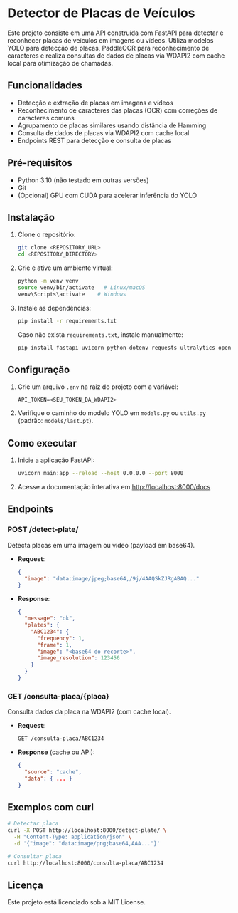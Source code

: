 # Detector de Placas de Veículos

Este projeto consiste em uma API construída com FastAPI para detectar e reconhecer placas de veículos em imagens ou vídeos. Utiliza modelos YOLO para detecção de placas, PaddleOCR para reconhecimento de caracteres e realiza consultas de dados de placas via WDAPI2 com cache local para otimização de chamadas.

## Funcionalidades

* Detecção e extração de placas em imagens e vídeos
* Reconhecimento de caracteres das placas (OCR) com correções de caracteres comuns
* Agrupamento de placas similares usando distância de Hamming
* Consulta de dados de placas via WDAPI2 com cache local
* Endpoints REST para detecção e consulta de placas

## Pré-requisitos

* Python 3.10 (não testado em outras versões)
* Git
* (Opcional) GPU com CUDA para acelerar inferência do YOLO

## Instalação

1. Clone o repositório:

   ```bash
   git clone <REPOSITORY_URL>
   cd <REPOSITORY_DIRECTORY>
   ```

2. Crie e ative um ambiente virtual:

   ```bash
   python -m venv venv
   source venv/bin/activate   # Linux/macOS
   venv\Scripts\activate    # Windows
   ```

3. Instale as dependências:

   ```bash
   pip install -r requirements.txt
   ```

   Caso não exista `requirements.txt`, instale manualmente:

   ```bash
   pip install fastapi uvicorn python-dotenv requests ultralytics opencv-python paddleocr matplotlib numpy
   ```

## Configuração

1. Crie um arquivo `.env` na raiz do projeto com a variável:

   ```env
   API_TOKEN=<SEU_TOKEN_DA_WDAPI2>
   ```

2. Verifique o caminho do modelo YOLO em `models.py` ou `utils.py` (padrão: `models/last.pt`).

## Como executar

1. Inicie a aplicação FastAPI:

   ```bash
   uvicorn main:app --reload --host 0.0.0.0 --port 8000
   ```

2. Acesse a documentação interativa em [http://localhost:8000/docs](http://localhost:8000/docs)

## Endpoints

### POST /detect-plate/

Detecta placas em uma imagem ou vídeo (payload em base64).

* **Request**:

  ```json
  {
    "image": "data:image/jpeg;base64,/9j/4AAQSkZJRgABAQ..."
  }
  ```

* **Response**:

  ```json
  {
    "message": "ok",
    "plates": {
      "ABC1234": {
        "frequency": 1,
        "frame": 1,
        "image": "<base64 do recorte>",
        "image_resolution": 123456
      }
    }
  }
  ```

### GET /consulta-placa/{placa}

Consulta dados da placa na WDAPI2 (com cache local).

* **Request**:

  ```bash
  GET /consulta-placa/ABC1234
  ```

* **Response** (cache ou API):

  ```json
  {
    "source": "cache",
    "data": { ... }
  }
  ```

## Exemplos com curl

```bash
# Detectar placa
curl -X POST http://localhost:8000/detect-plate/ \
  -H "Content-Type: application/json" \
  -d '{"image": "data:image/png;base64,AAA..."}'

# Consultar placa
curl http://localhost:8000/consulta-placa/ABC1234
```

## Licença

Este projeto está licenciado sob a MIT License.
